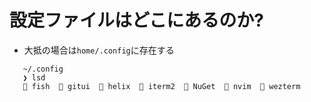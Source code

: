 # 設定ファイルはどこにあるのか?
- 大抵の場合は`home/.config`に存在する
```
   ~/.config
   ❯ lsd
    fish   gitui   helix   iterm2   NuGet   nvim   wezterm
```

